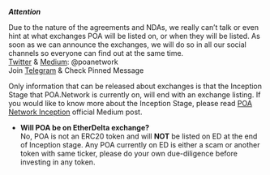 __*Attention*__

Due to the nature of the agreements and NDAs, we really can’t talk or even hint at what exchanges POA will be listed on, or when they will be listed. As soon as we can announce the exchanges, we will do so in all our social channels so everyone can find out at the same time.  
  [Twitter](https://twitter.com/poanetwork) & [Medium](https://medium.com/@poanetwork): @poanetwork  
  Join [Telegram](https://t.me/joinchat/FlX0FD_ndCsB4_n60sCu2w) & Check Pinned Message

Only information that can be released about exchanges is that the Inception Stage that POA.Network is currently on, will end with an exchange listing. If you would like to know more about the Inception Stage, please read [POA Network Inception](https://medium.com/oracles-network/poa-network-day-1-poa-network-inception-188e5688ea98) official Medium post. 

- __Will POA be on EtherDelta exchange?__    
  No, POA is not an ERC20 token and will __NOT__ be listed on ED at the end of Inception stage. Any POA currently on ED is either a scam or another token with same ticker, please do your own due-diligence before investing in any token.